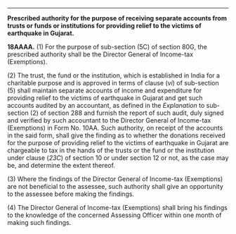 ****  
  
**Prescribed authority for the purpose of receiving separate accounts from trusts or funds or institutions for providing relief to the victims of earthquake in Gujarat.**

**18AAAA.** (1) For the purpose of sub-section (5C) of section 80G, the prescribed authority shall be the Director General of Income-tax (Exemptions).

(2) The trust, the fund or the institution, which is established in India for a charitable purpose and is approved in terms of clause (_vi_) of sub-section (5) shall maintain separate accounts of income and expenditure for providing relief to the victims of earthquake in Gujarat and get such accounts audited by an accountant, as defined in the _Explanation_ to sub-section (2) of section 288 and furnish the report of such audit, duly signed and verified by such accountant to the Director General of Income-tax (Exemptions) in Form No. 10AA. Such authority, on receipt of the accounts in the said form, shall give the finding as to whether the donations received for the purpose of providing relief to the victims of earthquake in Gujarat are chargeable to tax in the hands of the trusts or the fund or the institution under clause (_23C_) of section 10 or under section 12 or not, as the case may be, and determine the extent thereof.

(3) Where the findings of the Director General of Income-tax (Exemptions) are not beneficial to the assessee, such authority shall give an opportunity to the assessee before making the findings.

(4) The Director General of Income-tax (Exemptions) shall bring his findings to the knowledge of the concerned Assessing Officer within one month of making such findings.